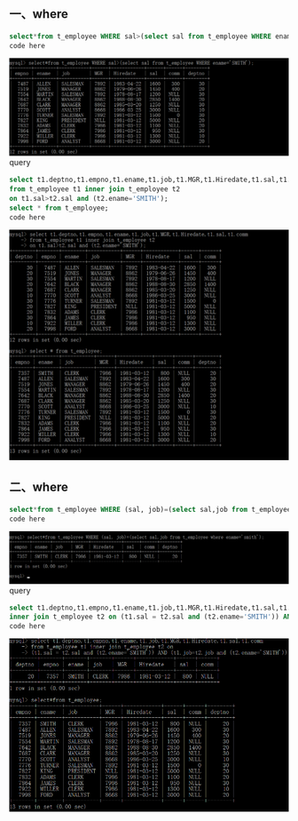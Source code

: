 ## 一、where
```sql
select*from t_employee WHERE sal>(select sal from t_employee WHERE ename='SMITH');
code here
```
![](https://github.com/shiyuexin123/mysql-test-1/blob/master/3.1.png)
query
```sql
select t1.deptno,t1.empno,t1.ename,t1.job,t1.MGR,t1.Hiredate,t1.sal,t1.comm
from t_employee t1 inner join t_employee t2
on t1.sal>t2.sal and (t2.ename='SMITH');
select * from t_employee;
code here
```
![](https://github.com/shiyuexin123/mysql-test-1/blob/master/3.2.png)
## 二、where
```sql
select*from t_employee WHERE (sal, job)=(select sal,job from t_employee where ename='smith');
code here
```
![](https://github.com/shiyuexin123/mysql-test-1/blob/master/3.3.png)
query
```sql
select t1.deptno,t1.empno,t1.ename,t1.job,t1.MGR,t1.Hiredate,t1.sal,t1.comm from t_employee t1 
inner join t_employee t2 on (t1.sal = t2.sal and (t2.ename='SMITH')) AND (t1.job=t2.job and (t2.ename='SMITH'));
code here
```
![](https://github.com/shiyuexin123/mysql-test-1/blob/master/3.4.png)
